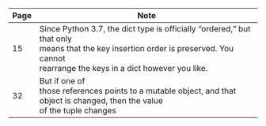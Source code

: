 | Page | Note                                                                                                                                                                                    |
| ---- | --------------------------------------------------------------------------------------------------------------------------------------------------------------------------------------- |
| 15   | Since Python 3.7, the dict type is officially “ordered,” but that only<br>means that the key insertion order is preserved. You cannot<br>rearrange the keys in a dict however you like. |
| 32   | But if one of<br>those references points to a mutable object, and that object is changed, then the value<br>of the tuple changes                                                        |
